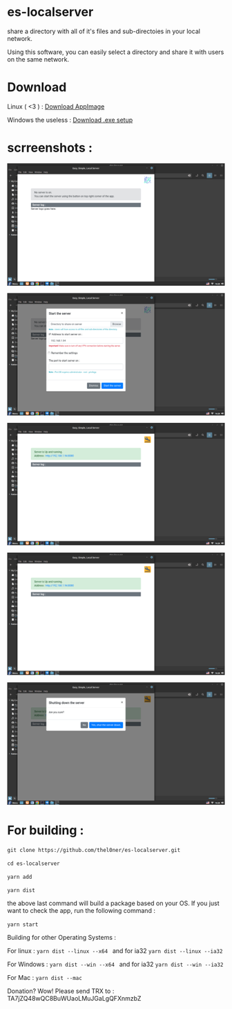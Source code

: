 # es-localserver
share a directory with all of it's files and sub-directoies in your local network.

Using this software, you can easily select a directory and share it with users on the same network.

# Download 

Linux ( <3 ) : [Download AppImage](https://github.com/thel0ner/es-localserver/releases/download/1.0.0/linux-es-localserver-1.0.0.AppImage)

Windows the useless : [Download .exe setup](https://github.com/thel0ner/es-localserver/releases/download/1.0.0/windows-es-localserver.Setup.1.0.0.exe)

# scrreenshots : 

![alt text](https://raw.githubusercontent.com/thel0ner/es-localserver/master/demo/Screenshot%20from%202020-05-22%2016-28-19.png)

![alt text](https://raw.githubusercontent.com/thel0ner/es-localserver/master/demo/Screenshot%20from%202020-05-22%2016-28-25.png)

![alt text](https://raw.githubusercontent.com/thel0ner/es-localserver/master/demo/Screenshot%20from%202020-05-22%2016-28-49.png)

![alt text](https://raw.githubusercontent.com/thel0ner/es-localserver/master/demo/Screenshot%20from%202020-05-22%2016-28-49.png)

![alt text](https://raw.githubusercontent.com/thel0ner/es-localserver/master/demo/Screenshot%20from%202020-05-22%2016-28-57.png)

# For building : 

`git clone https://github.com/thel0ner/es-localserver.git `

`cd es-localserver`

`yarn add`

`yarn dist`

the above last command will build a package based on your OS. If you just want to check the app, run the following command : 

`yarn start`

Building for other Operating Systems :

For linux : `yarn dist --linux --x64 ` and for ia32 `yarn dist --linux --ia32`

For Windows : `yarn dist --win --x64 ` and for ia32 `yarn dist --win --ia32`

For Mac  : `yarn dist --mac`

Donation? Wow! Please send TRX to : TA7jZQ48wQC8BuWUaoLMuJGaLgQFXnmzbZ
